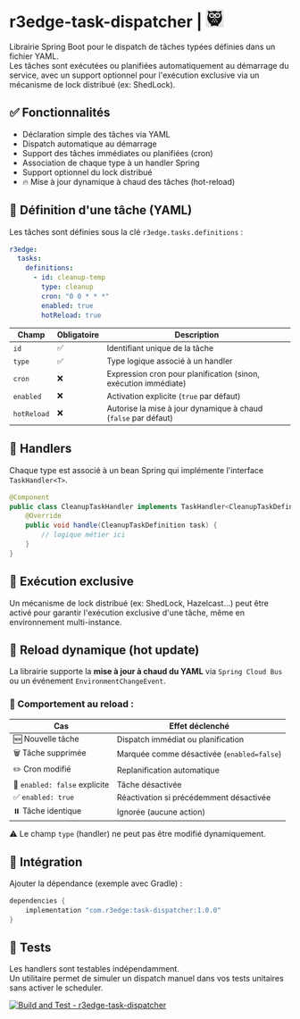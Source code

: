 # r3edge-task-dispatcher | ![Logo](logo_ds.png)

Librairie Spring Boot pour le dispatch de tâches typées définies dans un fichier YAML.  
Les tâches sont exécutées ou planifiées automatiquement au démarrage du service, avec un support optionnel pour l'exécution exclusive via un mécanisme de lock distribué (ex: ShedLock).

## ✅ Fonctionnalités

- Déclaration simple des tâches via YAML
- Dispatch automatique au démarrage
- Support des tâches immédiates ou planifiées (cron)
- Association de chaque type à un handler Spring
- Support optionnel du lock distribué
- 🔥 Mise à jour dynamique à chaud des tâches (hot-reload)

## 🧱 Définition d'une tâche (YAML)

Les tâches sont définies sous la clé `r3edge.tasks.definitions` :

```yaml
r3edge:
  tasks:
    definitions:
      - id: cleanup-temp
        type: cleanup
        cron: "0 0 * * *"
        enabled: true
        hotReload: true
```

| Champ       | Obligatoire | Description                                                                |
|-------------|-------------|----------------------------------------------------------------------------|
| `id`        | ✅           | Identifiant unique de la tâche                                             |
| `type`      | ✅           | Type logique associé à un handler                                          |
| `cron`      | ❌           | Expression cron pour planification (sinon, exécution immédiate)            |
| `enabled`   | ❌           | Activation explicite (`true` par défaut)                                   |
| `hotReload` | ❌           | Autorise la mise à jour dynamique à chaud (`false` par défaut)             |

## 🧩 Handlers

Chaque type est associé à un bean Spring qui implémente l'interface `TaskHandler<T>`.

```java
@Component
public class CleanupTaskHandler implements TaskHandler<CleanupTaskDefinition> {
    @Override
    public void handle(CleanupTaskDefinition task) {
        // logique métier ici
    }
}
```

## 🔐 Exécution exclusive

Un mécanisme de lock distribué (ex: ShedLock, Hazelcast...) peut être activé pour garantir l'exécution exclusive d'une tâche, même en environnement multi-instance.

## 🔁 Reload dynamique (hot update)

La librairie supporte la **mise à jour à chaud du YAML** via `Spring Cloud Bus` ou un événement `EnvironmentChangeEvent`.

### 🔄 Comportement au reload :

| Cas                              | Effet déclenché                                       |
|----------------------------------|--------------------------------------------------------|
| 🆕 Nouvelle tâche                | Dispatch immédiat ou planification                    |
| 🗑️ Tâche supprimée              | Marquée comme désactivée (`enabled=false`)            |
| ✏️ Cron modifié                 | Replanification automatique                           |
| 🚫 `enabled: false` explicite   | Tâche désactivée                                      |
| ✅ `enabled: true`              | Réactivation si précédemment désactivée               |
| ⏸️ Tâche identique              | Ignorée (aucune action)                               |

⚠️ Le champ `type` (handler) ne peut pas être modifié dynamiquement.

## 🚀 Intégration

Ajouter la dépendance (exemple avec Gradle) :

```groovy
dependencies {
    implementation "com.r3edge:task-dispatcher:1.0.0"
}
```

## 🧪 Tests

Les handlers sont testables indépendamment.  
Un utilitaire permet de simuler un dispatch manuel dans vos tests unitaires sans activer le scheduler.

[![Build and Test - r3edge-task-dispatcher](https://github.com/dsissoko/r3edge-task-dispatcher/actions/workflows/cicd_code.yml/badge.svg)](https://github.com/dsissoko/r3edge-task-dispatcher/actions/workflows/cicd_code.yml)
